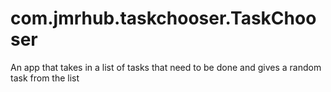# com.jmrhub.taskchooser.TaskChooser
An app that takes in a list of tasks that need to be done and gives a random task from the list
